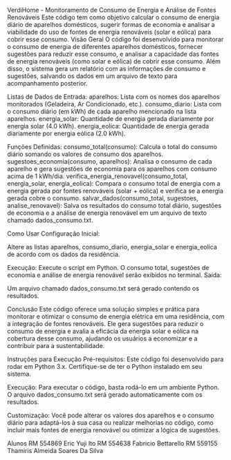 VerdiHome - Monitoramento de Consumo de Energia e Análise de Fontes Renováveis
Este código tem como objetivo calcular o consumo de energia diário de aparelhos domésticos, sugerir formas de economia e analisar a viabilidade do uso de fontes de energia renováveis (solar e eólica) para cobrir esse consumo.
Visão Geral
O código foi desenvolvido para monitorar o consumo de energia de diferentes aparelhos domésticos, fornecer sugestões para reduzir esse consumo, e analisar a capacidade das fontes de energia renováveis (como solar e eólica) de cobrir esse consumo. Além disso, o sistema gera um relatório com as informações de consumo e sugestões, salvando os dados em um arquivo de texto para acompanhamento posterior.

Listas de Dados de Entrada:
aparelhos: Lista com os nomes dos aparelhos monitorados (Geladeira, Ar Condicionado, etc.). consumo_diario: Lista com o consumo diário (em kWh) de cada aparelho mencionado na lista aparelhos. energia_solar: Quantidade de energia gerada diariamente por energia solar (4.0 kWh). energia_eolica: Quantidade de energia gerada diariamente por energia eólica (2.0 kWh).

Funções Definidas:
consumo_total(consumo): Calcula o total do consumo diário somando os valores de consumo dos aparelhos. sugestoes_economia(consumo, aparelhos): Analisa o consumo de cada aparelho e gera sugestões de economia para os aparelhos com consumo acima de 1 kWh/dia. verifica_energia_renovavel(consumo_total, energia_solar, energia_eolica): Compara o consumo total de energia com a energia gerada por fontes renováveis (solar + eólica) e verifica se a energia gerada cobre o consumo. salvar_dados(consumo_total, sugestoes, analise_renovavel): Salva os resultados do consumo total diário, sugestões de economia e a análise de energia renovável em um arquivo de texto chamado dados_consumo.txt.

Como Usar
Configuração Inicial:

Altere as listas aparelhos, consumo_diario, energia_solar e energia_eolica de acordo com os dados da residência.

Execução:
Execute o script em Python. O consumo total, sugestões de economia e análise de energia renovável serão exibidos no terminal. Saída:

Um arquivo chamado dados_consumo.txt será gerado contendo os resultados.

Conclusão
Este código oferece uma solução simples e prática para monitorar e otimizar o consumo de energia elétrica em uma residência, com a integração de fontes renováveis. Ele gera sugestões para reduzir o consumo de energia e avalia a eficácia da energia solar e eólica na cobertura desse consumo, ajudando os usuários a economizar e a contribuir para a sustentabilidade.

Instruções para Execução Pré-requisitos: Este código foi desenvolvido para rodar em Python 3.x. Certifique-se de ter o Python instalado em seu sistema.

Execução: Para executar o código, basta rodá-lo em um ambiente Python. O arquivo dados_consumo.txt será gerado automaticamente com os resultados.

Customização: Você pode alterar os valores dos aparelhos e o consumo diário para adaptá-los à sua casa ou realizar melhorias no código, como incluir mais fontes de energia renovável ou otimizar a lógica de sugestões.

Alunos
RM 554869 Eric Yuji Ito
RM 554638 Fabricio Bettarello
RM 559155 Thamiris Almeida Soares Da Silva
